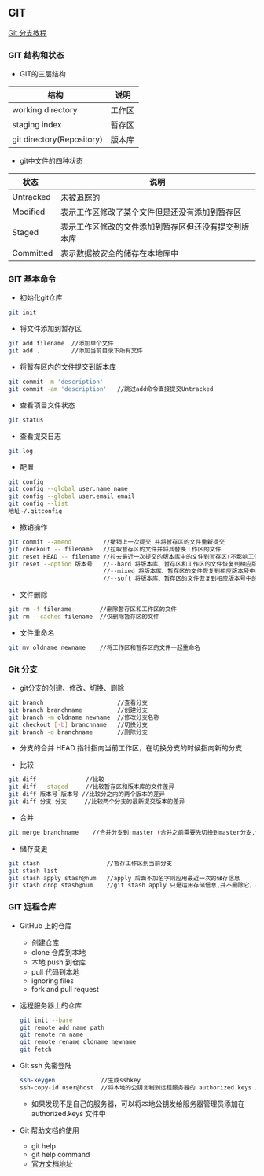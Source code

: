 ## GIT

[Git 分支教程](https://learngitbranching.js.org/)

### GIT 结构和状态

* GIT的三层结构

|          结构              |   说明   |
|----------------------------|----------|
| working directory          | 工作区   |
| staging index              | 暂存区   |
| git directory(Repository)  | 版本库   |

* git中文件的四种状态

|   状态        |                       说明                           |
|---------------|------------------------------------------------------|
| Untracked     | 未被追踪的                                           |
| Modified      | 表示工作区修改了某个文件但是还没有添加到暂存区       |
| Staged        | 表示工作区修改的文件添加到暂存区但还没有提交到版本库 |
| Committed     | 表示数据被安全的储存在本地库中                       |


### GIT 基本命令

*  初始化git仓库
```sh
git init
```

*  将文件添加到暂存区
```sh
git add filename  //添加单个文件
git add .         //添加当前目录下所有文件
```

*  将暂存区内的文件提交到版本库
```sh
git commit -m 'description'
git commit -am 'description'   //跳过add命令直接提交Untracked
```

*  查看项目文件状态
```sh
git status
```

*  查看提交日志
```sh
git log
```

*  配置
```sh
git config
git config --global user.name name
git config --global user.email email
git config --list
地址~/.gitconfig
```

* 撤销操作
```sh
git commit --amend         //撤销上一次提交 并将暂存区的文件重新提交
git checkout -- filename   //拉取暂存区的文件并将其替换工作区的文件
git reset HEAD -- filename //拉去最近一次提交的版本库中的文件到暂存区(不影响工作区)
git reset --option 版本号   //--hard 将版本库、暂存区和工作区的文件恢复到相应版本号中的状态
                           //--mixed 将版本库、暂存区的文件恢复到相应版本号中的状态
                           //--soft 将版本库、暂存区的文件恢复到相应版本号中的状态
```

* 文件删除
```sh
git rm -f filename        //删除暂存区和工作区的文件
git rm --cached filename  //仅删除暂存区的文件
```

* 文件重命名
```sh
git mv oldname newname    //将工作区和暂存区的文件一起重命名
```

### Git 分支

* git分支的创建、修改、切换、删除
```sh
git branch                     //查看分支
git branch branchname          //创建分支
git branch -m oldname newname  //修改分支名称
git checkout [-b] branchname   //切换分支
git branch -d branchname       //删除分支
```

* 分支的合并
  HEAD 指针指向当前工作区，在切换分支的时候指向新的分支

* 比较
```sh
git diff              //比较
git diff --staged     //比较暂存区和版本库的文件差异
git diff 版本号 版本号 //比较分之内的两个版本的差异
git diff 分支 分支     //比较两个分支的最新提交版本的差异
```

* 合并
```sh
git merge branchname    //合并分支到 master (合并之前需要先切换到master分支,快速合并和冲突合并)
```

* 储存变更
```sh
git stash                   //暂存工作区到当前分支
git stash list
git stash apply stash@num   //apply 后面不加名字则应用最近一次的储存信息
git stash drop stash@num    //git stash apply 只是运用存储信息,并不删除它，drop 命令可以删除它
```


### GIT 远程仓库

* GitHub 上的仓库
     - 创建仓库
     - clone 仓库到本地
     - 本地 push 到仓库
     - pull 代码到本地
     - ignoring files
     - fork and pull request

* 远程服务器上的仓库
  ```sh
  git init --bare
  git remote add name path
  git remote rm name
  git remote rename oldname newname
  git fetch
  ```
  
* Git ssh 免密登陆

   ```sh
   ssh-keygen             //生成sshkey
   ssh-copy-id user@host  //将本地的公钥复制到远程服务器的 authorized.keys 文件中
   ```
     - 如果发现不是自己的服务器，可以将本地公钥发给服务器管理员添加在 authorized.keys 文件中

* Git 帮助文档的使用
     - git help
     - git help command
     - [官方文档地址](https://git-scm.com/docs)
